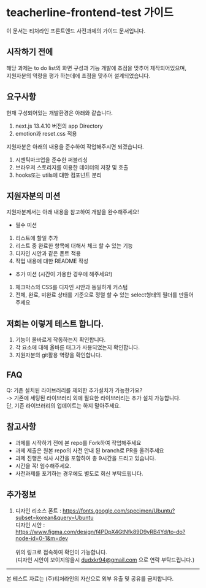 # teacherline-frontend-test 가이드

이 문서는 티처라인 프론트엔드 사전과제의 가이드 문서입니다.

## 시작하기 전에
해당 과제는 to do list의 화면 구성과 기능 개발에 초점을 맞추어 제작되어있으며,
<br />지원자분의 역량을 평가 하는데에 초점을 맞추어 설계되었습니다.

## 요구사항
현재 구성되어있는 개발환경은 아래와 같습니다.
1. next.js 13.4.10 버전의 app Directory
2. emotion과 reset.css 적용

지원자분은 아래의 내용을 준수하여 작업해주시면 되겠습니다.
1. 시멘틱마크업을 준수한 퍼블리싱
2. 브라우저 스토리지를 이용한 데이터의 저장 및 호출
3. hooks또는 utils에 대한 컴포넌트 분리

## 지원자분의 미션
지원자분께서는 아래 내용을 참고하여 개발을 완수해주세요!
- 필수 미션
1. 리스트에 할일 추가
2. 리스트 중 완료한 항목에 대해서 체크 할 수 있는 기능
3. 디자인 시안과 같은 폰트 적용
4. 작업 내용에 대한 README 작성

- 추가 미션 (시간이 가용한 경우에 해주세요!)
1. 체크박스의 CSS를 디자인 시안과 동일하게 커스텀
2. 전체, 완료, 미완료 상태를 기준으로 정렬 할 수 있는 select형태의 필더를 만들어 주세요

## 저희는 이렇게 테스트 합니다.
1. 기능이 올바르게 작동하는지 확인합니다.
2. 각 요소에 대해 올바른 태그가 사용되었는지 확인합니다.
3. 지원자분의 git활용 역량을 확인합니다.

## FAQ
Q: 기존 설치된 라이브러리를 제외한 추가설치가 가능한가요?
<br />-> 기존에 세팅된 라이브러리 외에 필요한 라이브러리는 추가 설치 가능합니다. <br />단, 기존 라이브러리의 업데이트는 하지 말아주세요.

## 참고사항
- 과제를 시작하기 전에 본 repo를 Fork하여 작업해주세요
- 과제 제출은 원본 repo의 사전 안내 된 branch로 PR을 올려주세요
- 과제 진행은 식사 시간을 포함하여 총 9시간을 드리고 있습니다.
- 시간을 꼭! 엄수해주세요.
- 사전과제를 포기하는 경우에도 별도로 회신 부탁드립니다. 


## 추가정보
1. 디자인 리소스
폰트 : https://fonts.google.com/specimen/Ubuntu?subset=korean&query=Ubuntu
<br />디자인 시안 : https://www.figma.com/design/f4PDpX4GtNfk89D9yRB4Yd/to-do?node-id=0-1&m=dev <br/><br/>위의 링크로 접속하여 확인이 가능합니다. <br/>(디자인 시안이 보이지않을시 dudxkr94@gmail.com 으로 연락 부탁드립니다.)


---

본 테스트 자료는 (주)티처라인의 자산으로 외부 유출 및 공유를 금지합니다.
